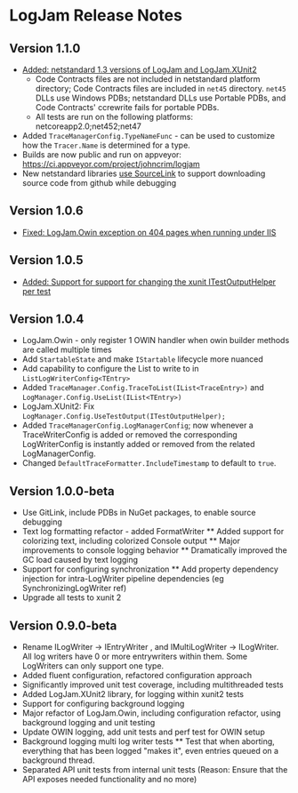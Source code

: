 # LogJam Release Notes

## Version 1.1.0
* [Added: netstandard 1.3 versions of LogJam and LogJam.XUnit2](https://github.com/logjam2/logjam/issues/21)
  * Code Contracts files are not included in netstandard platform directory; Code Contracts files are included in `net45` directory. `net45` DLLs use Windows PDBs; netstandard DLLs use Portable PDBs, and Code Contracts' ccrewrite fails for portable PDBs.
  * All tests are run on the following platforms: netcoreapp2.0;net452;net47
* Added `TraceManagerConfig.TypeNameFunc` - can be used to customize how the `Tracer.Name` is determined for a type.
* Builds are now public and run on appveyor: https://ci.appveyor.com/project/johncrim/logjam
* New netstandard libraries [use SourceLink](https://github.com/ctaggart/SourceLink) to support downloading source code from github while debugging

## Version 1.0.6
* [Fixed: LogJam.Owin exception on 404 pages when running under IIS](https://github.com/logjam2/logjam/issues/22)

## Version 1.0.5
* [Added: Support for support for changing the xunit ITestOutputHelper per test](https://github.com/logjam2/logjam/issues/17)

## Version 1.0.4
* LogJam.Owin - only register 1 OWIN handler when owin builder methods are called multiple times
* Add `StartableState` and make `IStartable` lifecycle more nuanced
* Add capability to configure the List to write to in `ListLogWriterConfig<TEntry>`
* Added `TraceManager.Config.TraceToList(IList<TraceEntry>)` and `LogManager.Config.UseList(IList<TEntry>)`
* LogJam.XUnit2: Fix `LogManager.Config.UseTestOutput(ITestOutputHelper);`
* Added `TraceManagerConfig.LogManagerConfig`; now whenever a TraceWriterConfig is added or removed the corresponding LogWriterConfig is instantly added or removed from the related LogManagerConfig.
* Changed `DefaultTraceFormatter.IncludeTimestamp` to default to `true`.
  

## Version 1.0.0-beta
* Use GitLink, include PDBs in NuGet packages, to enable source debugging
* Text log formatting refactor - added FormatWriter
** Added support for colorizing text, including colorized Console output
** Major improvements to console logging behavior
** Dramatically improved the GC load caused by text logging
* Support for configuring synchronization
** Add property dependency injection for intra-LogWriter pipeline dependencies (eg SynchronizingLogWriter ref)
* Upgrade all tests to xunit 2

## Version 0.9.0-beta
* Rename ILogWriter<tentry>
	-> IEntryWriter<tentry>
		, and IMultiLogWriter -> ILogWriter.  All log writers have 0 or more entrywriters within them.  Some LogWriters can only support one type.
* Added fluent configuration, refactored configuration approach
* Significantly improved unit test coverage, including multithreaded tests
* Added LogJam.XUnit2 library, for logging within xunit2 tests
* Support for configuring background logging
* Major refactor of LogJam.Owin, including configuration refactor, using background logging and unit testing
* Update OWIN logging, add unit tests and perf test for OWIN setup
* Background logging multi log writer tests
** Test that when aborting, everything that has been logged "makes it", even entries queued on a background thread.
* Separated API unit tests from internal unit tests
(Reason: Ensure that the API exposes needed functionality and no more)

